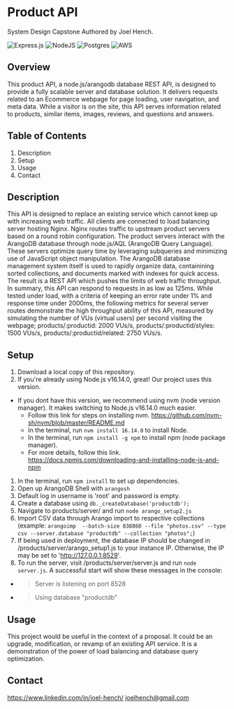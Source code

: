 # Product API
System Design Capstone
Authored by Joel Hench.

![Express.js](https://img.shields.io/badge/express.js-%23404d59.svg?style=for-the-badge&logo=express&logoColor=%2361DAFB) ![NodeJS](https://img.shields.io/badge/node.js-6DA55F?style=for-the-badge&logo=node.js&logoColor=white) ![Postgres](https://img.shields.io/badge/postgres-%23316192.svg?style=for-the-badge&logo=postgresql&logoColor=white) ![AWS](https://img.shields.io/badge/AWS-%23FF9900.svg?style=for-the-badge&logo=amazon-aws&logoColor=white)

## Overview
This product API, a node.js/arangodb database REST API, is designed to provide a fully scalable server and database solution. It delivers requests related to an Ecommerce webpage for page loading, user navigation, and meta data. While a visitor is on the site, this API serves information related to products, similar items, images, reviews, and questions and answers.

## Table of Contents
1. Description
1. Setup
1. Usage
1. Contact

## Description
This API is designed to replace an existing service which cannot keep up with increasing web traffic. All clients are connected to load balancing server hosting Nginx. Nginx routes traffic to upstream product servers based on a round robin configuration. The product servers interact with the ArangoDB database through node.js/AQL (ArangoDB Query Language). These servers optimize query time by leveraging subqueries and minimizing use of JavaScript object manipulation. The ArangoDB database management system itself is used to rapidly organize data, containining sorted collections, and documents marked with indexes for quick access. The result is a REST API which pushes the limits of web traffic throughput. In summary, this API can respond to requests in as low as 125ms. While tested under load, with a criteria of keeping an error rate under 1% and response time under 2000ms, the following metrics for several server routes demonstrate the high throughput ability of this API, measured by simulating the number of VUs (virtual users) per second visiting the webpage; products/:productid: 2000 VUs/s, products/:productid/styles: 1500 VUs/s, products/:productid/related: 2750 VUs/s.

## Setup
1. Download a local copy of this repository.
1. If you're already using Node.js v16.14.0, great! Our project uses this version.
  - If you dont have this version, we recommend using nvm (node version manager). It makes switching
  to Node.js v16.14.0 much easier.
    - Follow this link for steps on installing nvm. https://github.com/nvm-sh/nvm/blob/master/README.md
    - In the terminal, run `nvm install 16.14.0` to install Node.
    - In the terminal, run `npm install -g npm` to install npm (node package manager).
    - For more details, follow this link. https://docs.npmjs.com/downloading-and-installing-node-js-and-npm
1. In the terminal, run `npm install` to set up dependencies.
1. Open up ArangoDB Shell with `arangosh`
1. Default log in username is 'root' and password is empty.
1. Create a database using `db._createDatabase('productdb');`
1. Navigate to products/server/ and run `node arango_setup2.js`
1. Import CSV data through Arango import to respective collections (example: `arangoimp  --batch-size 838860 --file "photos.csv" --type csv --server.database "productdb" --collection "photos";`)
1. If being used in deployment, the database IP should be changed in /products/server/arango_setup1.js to your instance IP. Otherwise, the IP may be set to 'http://127.0.0.1:8529'.
1. To run the server, visit /products/server/server.js and run `node server.js`. A successful start will show these messages in the console:
 - >Server is listening on port 8528
 - >Using database "productdb"

## Usage
This project would be useful in the context of a proposal. It could be an upgrade, modification, or revamp of an existing API service. It is a demonstration of the power of load balancing and database query optimization.

## Contact
https://www.linkedin.com/in/joel-hench/
joelhench@gmail.com